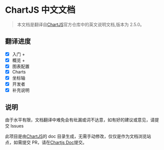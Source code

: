 # ChartJS 中文文档

> 本文档是翻译自[ChartJS](https://github.com/chartjs/Chart.js/tree/v2.5.0/docs)官方仓库中的英文说明文档,版本为 2.5.0。

## 翻译进度

* [x] 入门 +
* [x] 概览 +
* [x] 图表配置
* [x] Charts
* [x] 坐标轴
* [x] 开发者
* [x] 补充说明

## 说明

由于水平有限，文档翻译中难免会有纰漏或词不达意，如有好的建议或意见，请提交 Issues

此项目是由[ChartJS](https://github.com/chartjs/Chart.js/tree/v2.5.0/docs)的 doc 目录生成，无需手动修改，仅仅是作为文档浏览站点，如需提交 PR，请在[Chartjs Doc](https://github.com/abingoal/Chart.js/tree/master/docs)提交。
